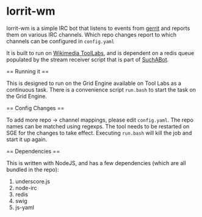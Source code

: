 # lorrit-wm

lorrit-wm is a simple IRC bot that listens to events from [gerrit][1]
and reports them on various IRC channels. Which repo changes report
to which channels can be configured in `config.yaml`

It is built to run on [Wikimedia ToolLabs][2], and is dependent on a
redis queue populated by the stream receiver script that is part of
[SuchABot][3].

== Running it ==

This is designed to run on the Grid Engine available on Tool Labs as 
a continuous task. There is a convenience script `run.bash` to start
the task on the Grid Engine. 

== Config Changes ==

To add more repo -> channel mappings, please edit `config.yaml`. The
repo names can be matched using regexps. The tool needs to be restarted
on SGE for the changes to take effect. Executing `run.bash` will kill
the job and start it up again.

== Dependencies ==

This is written with NodeJS, and has a few dependencies (which are all
bundled in the repo):

1. underscore.js
2. node-irc
3. redis
4. swig
5. js-yaml

[1]: https://gerrit.wikimedia.org
[2]: http://tools.wmflabs.org
[3]: https://github.com/yuvipanda/SuchABot
